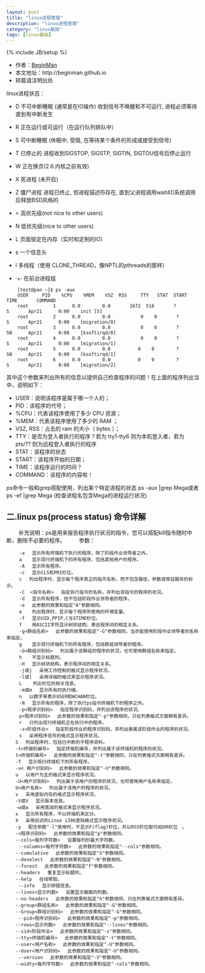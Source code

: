 ```yaml
---
layout: post
title: "linux进程管理"
description: "linux进程管理"
category: "linux基础"
tags: [linux基础]
---
```

{% include JB/setup %}
<ul>
    <li>作者：<a href="http://weibo.com/beginman" target="blank">BeginMan</a></li>
    <li>本文地址：http://beginman.github.io</li>
    <li>转载请注明出处</li>
</ul>
<p>linux进程状态：</p>

<ul>
<li><p>D    不可中断睡眠 (通常是在IO操作) 收到信号不唤醒和不可运行, 进程必须等待直到有中断发生</p></li>
<li><p>R   正在运行或可运行（在运行队列排队中）</p></li>
<li><p>S   可中断睡眠 (休眠中, 受阻, 在等待某个条件的形成或接受到信号)</p></li>
<li><p>T   已停止的 进程收到SIGSTOP, SIGSTP, SIGTIN, SIGTOU信号后停止运行</p></li>
<li><p>W   正在换页(2.6.内核之前有效)</p></li>
<li><p>X   死进程 (未开启)</p></li>
<li><p>Z   僵尸进程  进程已终止, 但进程描述符存在, 直到父进程调用wait4()系统调用后释放BSD风格的</p></li>
<li><p>&lt;   高优先级(not nice to other users)</p></li>
<li><p>N   低优先级(nice to other users)</p></li>
<li><p>L   页面锁定在内存（实时和定制的IO）</p></li>
<li><p>s   一个信息头</p></li>
<li><p>l   多线程（使用 CLONE_THREAD，像NPTL的pthreads的那样）</p></li>
<li><p>·+·   在前台进程组</p></li>
</ul>

<!--more-->

<pre><code>    [test@pan ~]$ ps -aux
    USER     PID    %CPU    %MEM    VSZ  RSS     TTY   STAT  START       TIME       COMMAND
    root         1      0.0        0.0       1672  516       ?        S       Apr21      0:00    init [5]        
    root         2      0.0        0.0           0    0       ?        S       Apr21      0:00    [migration/0]
    root         3      0.0        0.0           0    0       ?        SN      Apr21      0:00    [ksoftirqd/0]
    root         4      0.0        0.0           0    0       ?        S       Apr21      0:00    [migration/1]
    root         5      0.0        0.0          0    0        ?        SN      Apr21      0:00    [ksoftirqd/1]
    root         6      0.0        0.0          0    0        ?        S       Apr21      0:00    [migration/2]
</code></pre>

<p>其中这个参数来列出所有的信息以提供自己检查程序的问题！在上面的程序列出当中，说明如下：</p>

<ul>
<li>USER：说明该程序是属于哪一个人的；</li>
<li>PID：该程序的代号；</li>
<li>%CPU：代表该程序使用了多少 CPU 资源；</li>
<li>%MEM：代表该程序使用了多少的 RAM ；</li>
<li>VSZ, RSS：占去的 ram 的大小（ bytes ）；</li>
<li>TTY：是否为登入者执行的程序？若为 tty1-tty6 则为本机登入者，若为 pts/?? 则为远程登入者执行的程序</li>
<li>STAT：该程序的状态</li>
<li>START：该程序开始的日期；</li>
<li>TIME：该程序运行的时间？</li>
<li>COMMAND：该程序的内容啦！</li>
</ul>

<p>ps命令一般和grep搭配使用，列出某个特定进程的状态
ps -aux |grep Mega或者ps -ef |grep Mega  (检查进程名包含Mega的进程运行状况)</p>

<h2>二.linux ps(process status) 命令详解</h2>

<p>　　 
补充说明：ps是用来报告程序执行状况的指令，您可以搭配kill指令随时中断，删除不必要的程序。
　　
参数：</p>

<pre><code>　   -a 　显示所有终端机下执行的程序，除了阶段作业领导者之外。
　   a 　 显示现行终端机下的所有程序，包括其他用户的程序。
　   -A 　显示所有程序。
　   -c 　显示CLS和PRI栏位。
　   c 　列出程序时，显示每个程序真正的指令名称，而不包含路径，参数或常驻服务的标示。
　   -C  &lt;指令名称&gt; 　指定执行指令的名称，并列出该指令的程序的状况。
　   -d 　显示所有程序，但不包括阶段作业领导者的程序。
　   -e 　此参数的效果和指定"A"参数相同。
　   e  　列出程序时，显示每个程序所使用的环境变量。
　   -f 　显示UID,PPIP,C与STIME栏位。
　   f  　用ASCII字符显示树状结构，表达程序间的相互关系。
　   -g&lt;群组名称&gt; 　此参数的效果和指定"-G"参数相同，当亦能使用阶段作业领导者的名称来指定。
　   g 　 显示现行终端机下的所有程序，包括群组领导者的程序。
　   -G&lt;群组识别码&gt; 　列出属于该群组的程序的状况，也可使用群组名称来指定。
　   h 　 不显示标题列。
　   -H 　显示树状结构，表示程序间的相互关系。
　   -j或j 　采用工作控制的格式显示程序状况。
　   -l或l 　采用详细的格式来显示程序状况。
　   L    列出栏位的相关信息。
　   -m或m 　显示所有的执行绪。
　   n 　以数字来表示USER和WCHAN栏位。
　   -N 　显示所有的程序，除了执行ps指令终端机下的程序之外。
　   -p&lt;程序识别码&gt; 　指定程序识别码，并列出该程序的状况。
　   p&lt;程序识别码&gt; 　此参数的效果和指定"-p"参数相同，只在列表格式方面稍有差异。
　   r 　只列出现行终端机正在执行中的程序。
　   -s&lt;阶段作业&gt; 　指定阶段作业的程序识别码，并列出隶属该阶段作业的程序的状况。
　   s 　采用程序信号的格式显示程序状况。
　　S 　列出程序时，包括已中断的子程序资料。
　　-t&lt;终端机编号&gt; 　指定终端机编号，并列出属于该终端机的程序的状况。
　　t&lt;终端机编号&gt; 　此参数的效果和指定"-t"参数相同，只在列表格式方面稍有差异。
　　-T 　显示现行终端机下的所有程序。
　　-u&lt; 用户识别码&gt; 　此参数的效果和指定"-U"参数相同。
　　u 　以用户为主的格式来显示程序状况。
　　-U&lt;用户识别码&gt; 　列出属于该用户的程序的状况，也可使用用户名称来指定。
　　U&lt;用户名称&gt; 　列出属于该用户的程序的状况。
　　v 　采用虚拟内存的格式显示程序状况。
　　-V或V 　显示版本信息。
　　-w或w 　采用宽阔的格式来显示程序状况。　
　　x 　显示所有程序，不以终端机来区分。
　　X 　采用旧式的Linux i386登陆格式显示程序状况。
　　-y 　配合参数"-l"使用时，不显示F(flag)栏位，并以RSS栏位取代ADDR栏位　。
　　-&lt;程序识别码&gt; 　此参数的效果和指定"p"参数相同。
　　--cols&lt;每列字符数&gt; 　设置每列的最大字符数。
　　 --columns&lt;每列字符数&gt; 　此参数的效果和指定"--cols"参数相同。
　　--cumulative 　此参数的效果和指定"S"参数相同。
　　--deselect 　此参数的效果和指定"-N"参数相同。
　　--forest 　此参数的效果和指定"f"参数相同。
　　--headers 　重复显示标题列。
　　--help 　在线帮助。
　　 --info 　显示排错信息。
　　--lines&lt;显示列数&gt; 　设置显示画面的列数。
　　--no-headers 　此参数的效果和指定"h"参数相同，只在列表格式方面稍有差异。
　　--group&lt;群组名称&gt; 　此参数的效果和指定"-G"参数相同。
　　--Group&lt;群组识别码&gt; 　此参数的效果和指定"-G"参数相同。
　　 --pid&lt;程序识别码&gt; 　此参数的效果和指定"-p"参数相同。
　　--rows&lt;显示列数&gt; 　此参数的效果和指定"--lines"参数相同。
　　--sid&lt;阶段作业&gt; 　此参数的效果和指定"-s"参数相同。
　　--tty&lt;终端机编号&gt; 　此参数的效果和指定"-t"参数相同。
　　--user&lt;用户名称&gt; 　此参数的效果和指定"-U"参数相同。
　　--User&lt;用户识别码&gt; 　此参数的效果和指定"-U"参数相同。
　　 --version 　此参数的效果和指定"-V"参数相同。
　　--widty&lt;每列字符数&gt; 　此参数的效果和指定"-cols"参数相同。 
</code></pre>
